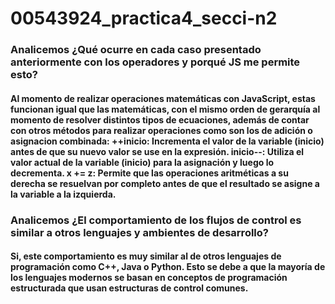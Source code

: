 ﻿# 00543924_practica4_secci-n2
<h3>Analicemos ¿Qué ocurre en cada caso presentado anteriormente con los operadores y porqué JS me permite esto?</h3>
<h4>Al momento de realizar operaciones matemáticas con JavaScript, estas funcionan igual que las matemáticas, con el mismo orden de gerarquía al momento de resolver distintos tipos de ecuaciones, además de contar con otros métodos para realizar operaciones como son los de adición o asignacion combinada:
  ++inicio: Incrementa el valor de la variable (inicio) antes de que su nuevo valor se use en la expresión.
  inicio--: Utiliza el valor actual de la variable (inicio) para la asignación y luego lo decrementa.
  x += z: Permite que las operaciones aritméticas a su derecha se resuelvan por completo antes de que el resultado se asigne a la variable a la izquierda.</h4>

<h3>Analicemos ¿El comportamiento de los flujos de control es similar a otros lenguajes y ambientes de desarrollo?</h3>
<h4>Si, este comportamiento es muy similar al de otros lenguajes de programación como C++, Java o Python. Esto se debe a que la mayoría de los lenguajes modernos se basan en conceptos de programación estructurada que usan estructuras de control comunes.</h4>

